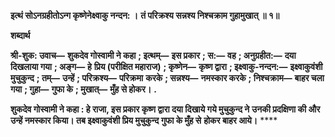 **इत्थं सोऽनग्रहीतोऽन्ग कृष्णेनेक्ष्वाकु नन्दन: ।** **तं परिक्रश्य सन्नश्य निश्चक्राम गुहामुखात् ॥ १॥** 

**शब्दार्थ** 

**श्री-शुक: उवाच—** **शुकदेव गोस्वामी ने कहा** **; इत्थम्—** **इस प्रकार** **; स:—** **वह** **; अनुग्रहीत:—** **दया दिखलाया गया** **; अङ्ग—** **हे** **प्रिय (परीक्षित महाराज)** **; कृष्णेन—** **कृष्ण द्वारा** **; इक्ष्वाकु-नन्दन:—** **इक्ष्वाकुवंशी मुचुकुन्द** **; तम्—** **उन्हें** **; परिक्रश्य—** **परिक्रमा** **करके** **; सन्नश्य—** **नमस्कार करके** **; निश्चक्राम—** **बाहर चला गया** **; गुहा—** **गुफा के** **; मुखात्—** **मुँह से होकर।** **.** 

**शुकदेव गोस्वामी ने कहा : हे राजा, इस प्रकार कृष्ण द्वारा दया दिखाये गये मुचुकुन्द ने** **उनकी प्रदक्षिणा की और उन्हें नमस्कार किया। तब इक्ष्वाकुवंशी प्रिय मुचुकुन्द गुफा के मुँह से** **होकर बाहर आये।** **** 